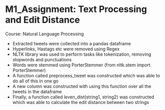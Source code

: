 # M1_Assignment: Text Processing and Edit Distance

Course: Natural Language Processing

- Extracted tweets were collected into a pandas dataframe
- Hyperlinks, Hastags etc were removed using Regex
- NLTK library was used to perform tasks like tokenization, removing stopwords and punctuations
- Words were stemmed using PorterStemmer (from nltk.stem import PorterStemmer)
- A function called preprocess_tweet was constructed which was able to do all of this in one go
- A new column was constructed with using this function over all the tweets in the dataframe
- Finally, a function called leven_dist(string1, string2) was constructed which was able to calculate the edit distance between two strings
